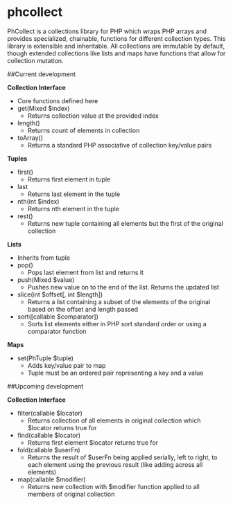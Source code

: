 phcollect
=========

PhCollect is a collections library for PHP which wraps PHP arrays and provides specialized, chainable, functions for different collection types.  This library is extensible and inheritable. All collections are immutable by default, though extended collections like lists and maps have functions that allow for collection mutation.

##Current development

**Collection Interface**

- Core functions defined here
- get(Mixed $index)
    - Returns collection value at the provided index
- length()
    - Returns count of elements in collection
- toArray()
    - Returns a standard PHP associative of collection key/value pairs

**Tuples**

- first()
    - Returns first element in tuple
- last
    - Returns last element in the tuple
- nth(int $index)
    - Returns nth element in the tuple
- rest()
    - Returns new tuple containing all elements but the first of the original collection

**Lists**

- Inherits from tuple
- pop()
    - Pops last element from list and returns it
- push(Mixed $value)
    - Pushes new value on to the end of the list. Returns the updated list
- slice(int $offset[, int $length])
    - Returns a list containing a subset of the elements of the original based on the offset and length passed
- sort([callable $comparator])
    - Sorts list elements either in PHP sort standard order or using a comparator function

**Maps**

- set(PhTuple $tuple)
    - Adds key/value pair to map
    - Tuple must be an ordered pair representing a key and a value

##Upcoming development

**Collection Interface**

- filter(callable $locator)
    - Returns collection of all elements in original collection which $locator returns true for
- find(callable $locator)
    - Returns first element $locator returns true for
- fold(callable $userFn)
    - Returns the result of $userFn being applied serially, left to right, to each element using the previous result (like adding across all elements)
- map(callable $modifier)
    - Returns new collection with $modifier function applied to all members of original collection

